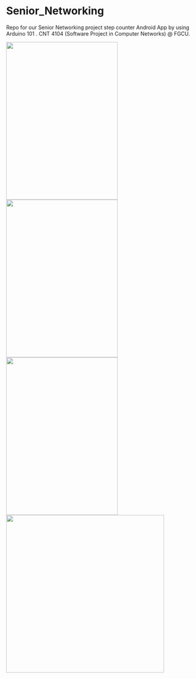 # Senior_Networking
Repo for our Senior Networking project step counter Android App by using Arduino 101 . CNT 4104 (Software Project in Computer Networks) @ FGCU.

<img src="https://i.imgur.com/7Z24FnW.png" width="300" height="425"> <img src="https://i.imgur.com/C4VOGD2.png" width="300" height="425">
<img src="https://i.imgur.com/uRs1d5M.png" width="300" height="425"> <img src="https://i.imgur.com/CWYD9Kc.png" height="425">
